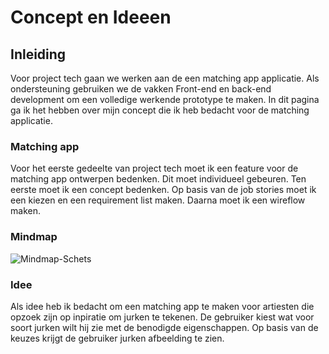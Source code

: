 # Concept en Ideeen

## Inleiding 
Voor project tech gaan we werken aan de een matching app applicatie. Als ondersteuning gebruiken we de vakken Front-end en back-end development om een volledige werkende prototype te maken. In dit pagina ga ik het hebben over mijn concept die ik heb bedacht voor de matching applicatie. 

### Matching app
Voor het eerste gedeelte van project tech moet ik een feature voor de matching app ontwerpen bedenken.  Dit moet individueel gebeuren.  Ten eerste moet ik een concept bedenken. Op basis van de job stories moet ik een kiezen en een requirement list maken. Daarna moet ik een wireflow maken. 

### Mindmap

![Mindmap-Schets](mindmap.jpg)


### Idee
Als idee heb ik bedacht om een matching app te maken voor artiesten die opzoek zijn op inpiratie om jurken te tekenen. De gebruiker kiest wat voor soort jurken wilt hij zie met de benodigde eigenschappen. Op basis van de keuzes krijgt de gebruiker jurken afbeelding te zien. 
